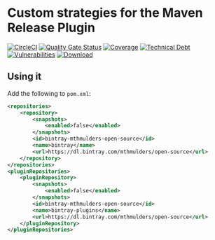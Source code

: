 # Custom strategies for the Maven Release Plugin
[![CircleCI](https://circleci.com/gh/mthmulders/custom-maven-release-strategies.svg?style=svg)](https://circleci.com/gh/mthmulders/custom-maven-release-strategies)
[![Quality Gate Status](https://sonarcloud.io/api/project_badges/measure?project=it.mulders.maven%3Acustom-maven-release-strategies&metric=alert_status)](https://sonarcloud.io/dashboard?id=it.mulders.maven%3Acustom-maven-release-strategies)
[![Coverage](https://sonarcloud.io/api/project_badges/measure?project=it.mulders.maven%3Acustom-maven-release-strategies&metric=coverage)](https://sonarcloud.io/dashboard?id=it.mulders.maven%3Acustom-maven-release-strategies)
[![Technical Debt](https://sonarcloud.io/api/project_badges/measure?project=it.mulders.maven%3Acustom-maven-release-strategies&metric=sqale_index)](https://sonarcloud.io/dashboard?id=it.mulders.maven%3Acustom-maven-release-strategies)
[![Vulnerabilities](https://sonarcloud.io/api/project_badges/measure?project=it.mulders.maven%3Acustom-maven-release-strategies&metric=vulnerabilities)](https://sonarcloud.io/dashboard?id=it.mulders.maven%3Acustom-maven-release-strategies)
[![Download](https://api.bintray.com/packages/mthmulders/open-source/custom-release-strategies/images/download.svg) ](https://bintray.com/mthmulders/open-source/custom-release-strategies/_latestVersion)

## Using it

Add the following to `pom.xml`:

```xml
<repositories>
    <repository>
        <snapshots>
            <enabled>false</enabled>
        </snapshots>
        <id>bintray-mthmulders-open-source</id>
        <name>bintray</name>
        <url>https://dl.bintray.com/mthmulders/open-source</url>
    </repository>
</repositories>
<pluginRepositories>
    <pluginRepository>
        <snapshots>
            <enabled>false</enabled>
        </snapshots>
        <id>bintray-mthmulders-open-source</id>
        <name>bintray-plugins</name>
        <url>https://dl.bintray.com/mthmulders/open-source</url>
    </pluginRepository>
</pluginRepositories>
```